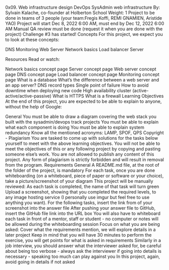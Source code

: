 0x09. Web infrastructure design DevOps SysAdmin web infrastructure By: Sylvain Kalache, co-founder at Holberton School Weight: 1 Project to be done in teams of 3 people (your team:Fregis Koffi,  REMI GNAMIEN,  Aristide YAO) Project will start Dec 8, 2022 6:00 AM, must end by Dec 12, 2022 6:00 AM Manual QA review must be done (request it when you are done with the project) Challenge #3 has started! Concepts For this project, we expect you to look at these concepts:

DNS Monitoring Web Server Network basics Load balancer Server

Resources Read or watch:

Network basics concept page Server concept page Web server concept page DNS concept page Load balancer concept page Monitoring concept page What is a database What’s the difference between a web server and an app server? DNS record types Single point of failure How to avoid downtime when deploying new code High availability cluster (active-active/active-passive) What is HTTPS What is a firewall Learning Objectives At the end of this project, you are expected to be able to explain to anyone, without the help of Google:

General You must be able to draw a diagram covering the web stack you built with the sysadmin/devops track projects You must be able to explain what each component is doing You must be able to explain system redundancy Know all the mentioned acronyms: LAMP, SPOF, QPS Copyright - Plagiarism You are tasked to come up with solutions for the tasks below yourself to meet with the above learning objectives. You will not be able to meet the objectives of this or any following project by copying and pasting someone else’s work. You are not allowed to publish any content of this project. Any form of plagiarism is strictly forbidden and will result in removal from the program. Requirements General A README.md file, at the root of the folder of the project, is mandatory For each task, once you are done whiteboarding (on a whiteboard, piece of paper or software or your choice), take a picture/screenshot of your diagram This project will be manually reviewed: As each task is completed, the name of that task will turn green Upload a screenshot, showing that you completed the required levels, to any image hosting service (I personally use imgur but feel free to use anything you want). For the following tasks, insert the link from of your screenshot into the answer file After pushing your answer file to GitHub, insert the GitHub file link into the URL box You will also have to whiteboard each task in front of a mentor, staff or student - no computer or notes will be allowed during the whiteboarding session Focus on what you are being asked: Cover what the requirements mention, we will explore details in a later project Keep in mind that you will have 30 minutes to perform the exercise, you will get points for what is asked in requirements Similarly in a job interview, you should answer what the interviewer asked for, be careful about being too verbose - always ask the interviewer if going into details is necessary - speaking too much can play against you In this project, again, avoid going in details if not asked
